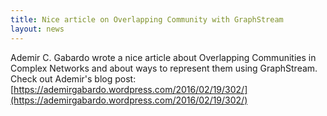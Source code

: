 ```yaml
---
title: Nice article on Overlapping Community with GraphStream
layout: news
---
```


Ademir C. Gabardo wrote a nice article about Overlapping Communities in Complex Networks and about ways to represent them using GraphStream. Check out Ademir's blog post: [https://ademirgabardo.wordpress.com/2016/02/19/302/](https://ademirgabardo.wordpress.com/2016/02/19/302/)
